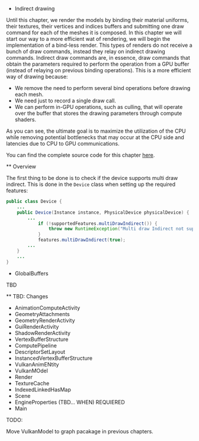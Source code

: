 * Indirect drawing

Until this chapter, we render the models by binding their material uniforms, their textures, their vertices and indices buffers and submitting one draw command for each of the meshes it is composed. In this chapter we will start our way to a more efficient wat of rendering, we will begin the implementation of a bind-less render. This types of renders do not receive a bunch of draw commands, instead they relay on indirect drawing commands. Indirect draw commands are, in essence, draw commands that obtain the parameters required to perform the operation from a GPU buffer (instead of relaying on previous binding operations). This is a more efficient way of drawing because:

- We remove the need to perform several bind operations before drawing each mesh.
- We need just to record a single draw call.
- We can perform in-GPU operations, such as culling, that will operate over the buffer that stores the drawing parameters through compute shaders.

As you can see, the ultimate goal is to maximize the utilization of the CPU while removing potential bottlenecks that may occur at the CPU side and latencies due to CPU to GPU communications.

You can find the complete source code for this chapter [here](../../booksamples/chapter-16).

** Overview

The first thing to be done is to check if the device supports multi draw indirect. This is done in the `Device` class when setting up the required features:
```java
public class Device {
    ...
    public Device(Instance instance, PhysicalDevice physicalDevice) {
        ...
            if (!supportedFeatures.multiDrawIndirect()) {
                throw new RuntimeException("Multi draw Indirect not supported");
            }
            features.multiDrawIndirect(true);
        ...
    }
    ...
}
```

- GlobalBuffers

TBD

** TBD: Changes

- AnimationComputeActivity
- GeometryAttachments
- GeometryRenderActivity
- GuiRenderActivity
- ShadowRenderActivity
- VertexBufferStructure
- ComputePipeline
- DescriptorSetLayout
- InstancedVertexBufferStructure
- VulkanAnimENtity
- VulkanMOdel
- Render
- TextureCache
- IndexedLinkedHasMap
- Scene
- EngineProperties (TBD... WHEN) REQUIERED
- Main

TODO:

Move VulkanModel to graph pacakage in previous chapters.